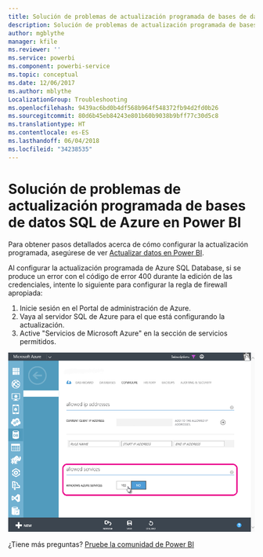 ```yaml
---
title: Solución de problemas de actualización programada de bases de datos SQL de Azure
description: Solución de problemas de actualización programada de bases de datos SQL de Azure en Power BI
author: mgblythe
manager: kfile
ms.reviewer: ''
ms.service: powerbi
ms.component: powerbi-service
ms.topic: conceptual
ms.date: 12/06/2017
ms.author: mblythe
LocalizationGroup: Troubleshooting
ms.openlocfilehash: 9439ac6bd0b4df568b964f548372fb94d2fd0b26
ms.sourcegitcommit: 80d6b45eb84243e801b60b9038b9bff77c30d5c8
ms.translationtype: HT
ms.contentlocale: es-ES
ms.lasthandoff: 06/04/2018
ms.locfileid: "34238535"
---
```

# <a name="troubleshooting-scheduled-refresh-for-azure-sql-databases-in-power-bi"></a>Solución de problemas de actualización programada de bases de datos SQL de Azure en Power BI
Para obtener pasos detallados acerca de cómo configurar la actualización programada, asegúrese de ver [Actualizar datos en Power BI](refresh-data.md).

Al configurar la actualización programada de Azure SQL Database, si se produce un error con el código de error 400 durante la edición de las credenciales, intente lo siguiente para configurar la regla de firewall apropiada:

1. Inicie sesión en el Portal de administración de Azure.
2. Vaya al servidor SQL de Azure para el que está configurando la actualización.
3. Active "Servicios de Microsoft Azure" en la sección de servicios permitidos.

![](media/service-admin-troubleshooting-scheduled-refresh-azure-sql-databases/azurerefresh.png)  

¿Tiene más preguntas? [Pruebe la comunidad de Power BI](http://community.powerbi.com/)

